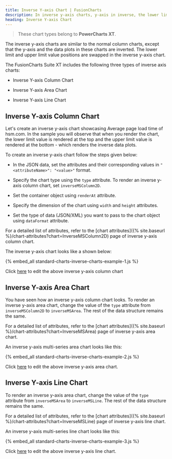 ```yaml
---
title: Inverse Y-axis Chart | FusionCharts
description: In inverse y-axis charts, y-axis in inverse, the lower limit and upper limit value positions are swapped in an inverse y-axis chart
heading: Inverse Y-axis Chart
---
```


> These chart types belong to **PowerCharts XT**.

The inverse y-axis charts are similar to the normal column charts, except that the y-axis and the data plots in these charts are inverted. The lower limit and upper limit value positions are swapped in the inverse y-axis chart.

The FusionCharts Suite XT includes the following three types of inverse axis charts:

* Inverse Y-axis Column Chart

* Inverse Y-axis Area Chart

* Inverse Y-axis Line Chart

## Inverse Y-axis Column Chart 

Let's create an inverse y-axis chart showcasing Average page load time of hsm.com. In the sample you will observe that when you render the chart, the lower limit value is rendered at the top and the upper limit value is rendered at the bottom - which renders the inverse data plots.

To create an inverse y-axis chart follow the steps given below: 

* In the JSON data, set the attributes and their corresponding values in `"<attributeName>": "<value>"` format.

* Specify the chart type using the `type` attribute. To render an inverse y-axis column chart, set `inverseMSColumn2D`.

* Set the container object using `renderAt` attribute.

* Specify the dimension of the chart using `width` and `height` attributes.

* Set the type of data (JSON/XML) you want to pass to the chart object using `dataFormat` attribute.

For a detailed list of attributes, refer to the [chart attributes]({% site.baseurl %}/chart-attributes?chart=InverseMSColumn2D) page of inverse y-axis column chart.

The inverse y-axis chart looks like a shown below:

{% embed_all standard-charts-inverse-charts-example-1.js %}

Click [here](http://jsfiddle.net/fusioncharts/WEJLC/) to edit the above inverse y-axis column chart

## Inverse Y-axis Area Chart

You have seen how an inverse y-axis column chart looks. To render an inverse y-axis area chart, change the value of the `type` attribute from `inverseMSColumn2D` to `inverseMSArea`. The rest of the data structure remains the same.

For a detailed list of attributes, refer to the [chart attributes]({% site.baseurl %}/chart-attributes?chart=InverseMSArea) page of inverse y-axis area chart.

An inverse y-axis multi-series area chart looks like this:

{% embed_all standard-charts-inverse-charts-example-2.js %}

Click [here](http://jsfiddle.net/fusioncharts/S38mg/) to edit the above inverse y-axis area chart.

## Inverse Y-axis Line Chart 

To render an inverse y-axis area chart, change the value of the `type` attribute from `inverseMSArea` to `inverseMSLine`. The rest of the data structure remains the same.

For a detailed list of attributes, refer to the [chart attributes]({% site.baseurl %}/chart-attributes?chart=InverseMSLine) page of inverse y-axis line chart.

An inverse y-axis multi-series line chart looks like this:

{% embed_all standard-charts-inverse-charts-example-3.js %}

Click [here](http://jsfiddle.net/fusioncharts/FJL6V/) to edit the above inverse y-axis line chart.
